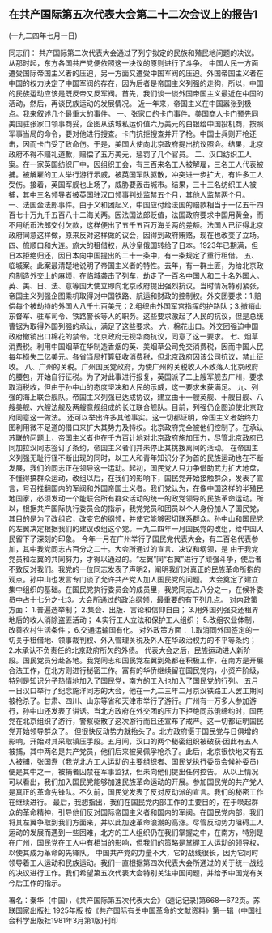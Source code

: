 ## 在共产国际第五次代表大会第二十二次会议上的报告1

(一九二四年七月一日)

同志们：
共产国际第二次代表大会通过了列宁拟定的民族和殖民地问题的决议。从那时起，东方各国共产党便依照这一决议的原则进行了斗争。
中国人民一方面遭受国际帝国主义者的压迫，另一方面又遭受中国军阀的压迫。外国帝国主义者在中国的权力决定了中国军阀的存在，因为后者是帝国主义列强的走狗，所以，中国的民族运动应该是既反帝又反军阀。首先，我们谈一谈外国帝国主义最近在中国的活动，然后，再谈民族运动的发展情况。
近一年来，帝国主义在中国嚣张到极点。我来叙述几个最重大的事件。
一、张家口的卡门事件。美国商人卡门预先同美国驻张家口领事商妥，企图从该城私运价值六万美元的白银给中国投机商，按照军事当局的命令，要对他进行搜查。卡门抗拒搜查并开了枪。中国士兵则开枪还击，因而卡门受了致命伤。于是，美国大使向北京政府提出抗议照会。结果，北京政府不得不赔礼道歉，赔偿了五万美元，惩罚了几个官员。
二、汉口纺织工人案。在一家英国纺织厂中，因组织工会，有三百来名工人被解雇，三名工人代表被捕。被解雇的工人举行游行示威，被英国军队驱散，冲突进一步扩大，有许多工人受伤。接着，英国军舰也上场了，威胁要轰击城市。结果，三十三名纺织工人被捕，其中三名领导者被英国驻汉口领事判处监禁五个月，其他人监禁两个月。
一、法国金法郎事件。由于义和团起义，中国应付给法国的赔款相当于一亿五千四百七十万九千五百八十二海关两。因法国法郎贬值，法国政府要求中国用黄金，而不用纸币法郎交付欠款，这样便出了五千五百万海关两的差额。法国人已征得北京政府同意这样做，原来反对这样做的议会，因得到政府贿赂，现在也改变了立场。
四、旅顺口和大连。旅大的租借权，从沙皇俄国转给了日本。1923年已期满，但日本拒绝归还，因日本向中国提出的二十一条中，有一条规定了重行租借。
五、临城案。此案最清楚地说明了帝国主义者的特性。去年，有一群土匪，为给北京政府制造外交上的麻烦，在临城袭击了列车，劫走了一百名中国人和二十名外国人。英、美、日、法、意等国大使立即向北京政府提出强烈抗议。当时情况特别紧张，帝国主义列强企图乘机取得对中国铁路、航运和财政的控制权。外交团要求：1.赔偿每个被劫持的外国人八千七百美元；2.组织由外国军宫指挥的护路队；3.撤销山东督军、驻军司令、铁路警长等人的职务。这些要求激起了人民的抗议，但是总统曹锯为取得外国列强的承认，满足了这些要求。
六，棉花出口。外交团强迫中国政府撤销出口棉花的禁令。北京政府无视华商抗议，同意了这一要求。
七、烟草消费税。利用中国烟草在华制造香烟的英、美烟草公司免交消费税，因而中国人民每年损失二亿美元。各省当局打算征收消费税，但北京政府因该公司抗议，禁止征收。
八、广州的关税。广州国民党政府，为使广州的关税收入不致落人北京政府的腰包，开始自行征税。为了对此事进行报复，英国派了二上艘军舰去广州，要求取消税收，但由于孙中山的态度坚决和人民的示威，这一要求未获满足。
九、列强的海上联合舰队。帝国主义列强已达成协议，建立由十一艘英舰、十艘日舰、八艘美舰、六艘法舰及两艘意舰组成的长江联合舰队。目前，列强仍企图迫使北京政府同意这一做法。
还可以举出许多其他事实。这一切都证明，帝国主义者始终力图利用微不足道的借口来扩大其势力及特权。北京政府完全被他们控制了。在承认苏联的问题上，帝国主义者也在千方百计地对北京政府施加压力，尽管北京政府已同加拉汉同志签订了条约，帝国主义者们并未停止其挑拨离间的活动。
在帝国主义列强无耻行径不断出现的同时，以工人和青年知识分子为首的民族运动也在不断发展，我们的同志正在领导这一运动。起初，国民党人只力争借助武力扩大地盘，不懂得搞群众运动，改组以后，在我们的影响下，国民党开始接触群众，发表了宣言，号召推翻国内的军阀和外国帝国土义者。我们党认为，在像中国这样的半殖民地国家，必须发动一个能联合所有群众活动的统一的政党领导的民族革命运动。所以，根据共产国际执行委员会的指示，我党党员和团员以个人身份加人了国民党，其目的是为了改组它，改变它的纲领，并使它能够密切联系群众。孙中山和国民党的左翼决定根据我们的建议改组这个党。一九二四年一月国民党的改组，给中国入民留下了深刻的印象。
今年一月在广州举行了国民党代表大会，有二百名代表参加，其中我党同志占百分之二十。大会所通过的宣言、决议和纲领，是
由于我党党员和左翼的共同努力，才得以通过的。“左翼”同“右翼”进行了顽强斗争，使后者不致反对我们。我党的一位同志发表了声明2，阐明我们对真正的民族革命所抱的观点。孙中山也发言专门谈了允许共产党人加人国民党的问题。
大会奠定了建立集中组织的基础。在国民党执行委员会的成员里，我党同志占八分之一，在候补委员中占十七分之·七3。大会所通过的政治纲领，最重要的有下列几点。
对内政策方面：
1.普遍选举制；
2.集会、出版、言论和信仰自由；
3.用外国列强交还租界地后的收人消除盗匪活动；
4.实行工人立法和保护工人组织；
5.改组农业体制，改善农村生活条件；
6.交通运输国有化。
对外政策方面：
1.取消同外国签定的一切关于租借地、领事裁判权、外入管理关税及外人在华政治权力的不平等条约；
2.木承认不负责任的北京政府所欠的外债。
代表大会之后，民族运动进人新阶段。国民党员分赴各地。我党同志和国民党左翼到处都在积极工作，在南方是开展合法工作，在北方则进行秘密工作。富有的华侨继续留在国民党内，小资产阶级，特别是知识分子热情地加入了国民党，南方的工入也加入了国民党的行列。
五月一日汉口举行了纪念施洋同志的大会，他在一九二三年二月京汉铁路工人罢工期间被枪杀了。甘肃、四川、山东等省和天津市举行了游行。广州有一万多人参加游行，孙中山还发表了讲话。当北方政府在外交团的压力下拒绝同苏俄缔约时，国民党在北京组织了游行，警察驱散了这次游行而且还宣布了戒严。这一切都证明国民党开始领导群众了。
但很快反动势力就抬头了。北方政府慑于国民党与日俱增的影响，开始对其采取镇压手段。五月间，汉口的两个秘密组织被破获·因此有五人被捕，其中两名是共产党员，他们后来被吴佩孚枪杀了。此后，北京很快地又有五人被捕，张国焘（我党北方工人运动的主要组织者、国民党执行委员会候补委员)便是其中之一，被捕者囚禁在军事监狱，但未向他们提出任何控告。
从以上情况可以看出，我们加入国民党能够加速民族革命运动的开展。参加国民党的共产党人是真正的革命先锋队。不久前，国民党发表了反对反动派的宣言。我们的秘密工作在继续进行。
最后，我想指出，我们在国民党内部工作的主要目的，在于唤起群众的革命精神，引导他们反对国际帝国主义者和国内的军阀。在国民党内部，我们将其左翼争取到我们方面来，并以此加速革命浪潮的高涨。尽管反动势力阻碍工人运动的发展而遇到一些困难，北方的工人组织仍在我们掌握之中，在南方，特别是在广州，国民党在工人中有相当的影响，但我们的策略是掌握工人运动的领导权，以使其成为革命的先锋队。
中国共产党的力量不大，它的战线很长，因为它同时领导着工人运动和民族运动。我们一直根据第四次代表大会所通过的关于统一战线的决议进行工作。我们希望第五次代表大会特别关注中国问题，并给予中国党有关今后工作的指示。

署名：秦华（中国），《共产国际第五次代表大会》（速记记录)第668一672页。苏联国家出版社
1925年版
按《共产国际有关中国革命的文献资料》第一辑（中国社会科学出版社1981年3月第1版)刊印

